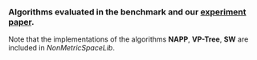 ### Algorithms evaluated in the benchmark and our [experiment paper](http://www.cse.unsw.edu.au/~yingz/NNS.pdf). 

Note that the implementations of the algorithms **NAPP**, **VP-Tree**, **SW** are included in *NonMetricSpaceLib*.
